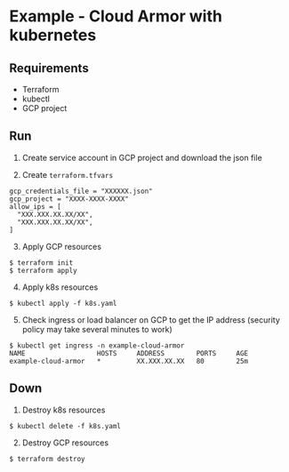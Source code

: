 # Example - Cloud Armor with kubernetes

## Requirements

* Terraform
* kubectl
* GCP project

## Run

1. Create service account in GCP project and download the json file

2. Create `terraform.tfvars`

```
gcp_credentials_file = "XXXXXX.json"
gcp_project = "XXXX-XXXX-XXXX"
allow_ips = [
  "XXX.XXX.XX.XX/XX",
  "XXX.XXX.XX.XX/XX",
]
```

3. Apply GCP resources

```shell
$ terraform init
$ terraform apply
```

4. Apply k8s resources

```shell
$ kubectl apply -f k8s.yaml
```

5. Check ingress or load balancer on GCP to get the IP address (security policy may take several minutes to work)

```shell
$ kubectl get ingress -n example-cloud-armor
NAME                  HOSTS     ADDRESS        PORTS     AGE
example-cloud-armor   *         XX.XXX.XX.XX   80        25m
```

## Down

1. Destroy k8s resources

```shell
$ kubectl delete -f k8s.yaml
```

2. Destroy GCP resources

```shell
$ terraform destroy
```
